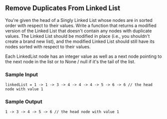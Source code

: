 
## Remove Duplicates From Linked List

You're given the head of a Singly Linked List whose nodes are in sorted order
with respect to their values. Write a function that returns a modified version
of the Linked List that doesn't contain any nodes with duplicate values. The
Linked List should be modified in place (i.e., you shouldn't create a brand
new list), and the modified Linked List should still have its nodes sorted
with respect to their values.

Each LinkedList node has an integer value as well as
a next node pointing to the next node in the list or to
None / null if it's the tail of the list.

### Sample Input
```
linkedList = 1 -> 1 -> 3 -> 4 -> 4 -> 4 -> 5 -> 6 -> 6 // the head node with value 1
```

### Sample Output
```
1 -> 3 -> 4 -> 5 -> 6 // the head node with value 1
```

